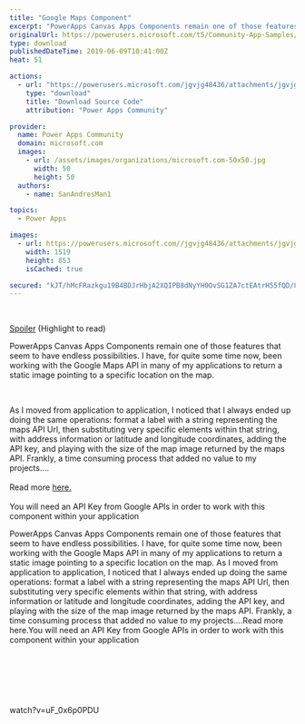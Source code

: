 ```yaml
---
title: "Google Maps Component"
excerpt: "PowerApps Canvas Apps Components remain one of those features that seem to have endless possibilities. I have, for quite some time now, been working"
originalUrl: https://powerusers.microsoft.com/t5/Community-App-Samples/Google-Maps-Component/td-p/297737
type: download
publishedDateTime: 2019-06-09T10:41:00Z
heat: 51

actions:
  - url: "https://powerusers.microsoft.com/jgvjg48436/attachments/jgvjg48436/AppFeedbackGallery/191/2/Google%20Map%20Component.msapp"
    type: "download"
    title: "Download Source Code"
    attribution: "Power Apps Community"

provider:
  name: Power Apps Community
  domain: microsoft.com
  images:
    - url: /assets/images/organizations/microsoft.com-50x50.jpg
      width: 50
      height: 50
  authors:
    - name: SanAndresMan1

topics:
  - Power Apps

images:
  - url: https://powerusers.microsoft.com//jgvjg48436/attachments/jgvjg48436/AppFeedbackGallery/191/3/Thumbnail.jpg
    width: 1519
    height: 853
    isCached: true

secured: "kJT/hMcFRazkgu19B4BDJrHbjA2XQIPB8dNyYH0OvSG1ZA7ctEAtrH55fQD/8AUybD1B95HZDQg9JfZ4FUaW471kYBD0TB3gurPyIu55fpjt+3R/wFK91Rv/ZT78rKNsgGLtWeziqdsmp7+sVCTRhEW0lIuPKITrmj10cNRNspH+2LPMOUAVgym07pYOQPMEc+j+V0kXcB+duno4KeWUKGZl+ozZiwBsItcOQq9BacVl1oWBf7gxm9N1yFL3STUMKiXcVYl981+Ll9SQ3181kACB6yYj1+TQp93LqPynYGObZwapUh5Ptl+AdKx5S/4EK1stsqxZNE5mNeMTItjcbOHeoguxLHknIgIBeNCfr/fpX3VIbcdP/+9sUsgxLNHu1CO50MqTvsmBP27Stq2aRA==;Cf+9WfBhRlF7pUy+RVkyPQ=="
---
```

<p>&nbsp;</p><div class="lia-spoiler-container"><a class="lia-spoiler-link" href="#" rel="nofollow noopener noreferrer">Spoiler</a><noscript> (Highlight to read)</noscript><div class="lia-spoiler-border"><div class="lia-spoiler-content"><p>PowerApps Canvas Apps Components remain one of those features that seem to have endless possibilities. I have, for quite some time now, been working with the Google Maps API in many of my applications to return a static image pointing to a specific location on the map.</p><p>&nbsp;</p><p>As I moved from application to application, I noticed that I always ended up doing the same operations: format a label with a string representing the maps API Url, then substituting very specific elements within that string, with address information or latitude and longitude coordinates, adding the API key, and playing with the size of the map image returned by the maps API. Frankly, a time consuming process that added no value to my projects....<br><br>Read more <a href="https://dynamicsgpblogster.blogspot.com/2019/06/powerapps-componentizing-google-maps.html" target="_self" rel="nofollow noopener noreferrer">here.</a><br><br>You will need an API Key from Google APIs in order to work with this component within your application</p></div><noscript><div class="lia-spoiler-noscript-container"><div class="lia-spoiler-noscript-content">PowerApps Canvas Apps Components remain one of those features that seem to have endless possibilities. I have, for quite some time now, been working with the Google Maps API in many of my applications to return a static image pointing to a specific location on the map.&nbsp;As I moved from application to application, I noticed that I always ended up doing the same operations: format a label with a string representing the maps API Url, then substituting very specific elements within that string, with address information or latitude and longitude coordinates, adding the API key, and playing with the size of the map image returned by the maps API. Frankly, a time consuming process that added no value to my projects....Read more here.You will need an API Key from Google APIs in order to work with this component within your application</div></div></noscript></div></div><p>&nbsp;</p><p>&nbsp;</p><p>&nbsp;</p><p><span class="videoUrl">watch?v=uF_0x6p0PDU</span></p>

